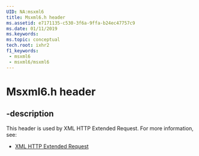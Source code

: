 ```yaml
---
UID: NA:msxml6
title: Msxml6.h header
ms.assetid: e7171135-c530-3f6a-9ffa-b24ec47757c9
ms.date: 01/11/2019
ms.keywords: 
ms.topic: conceptual
tech.root: ixhr2
f1_keywords:
 - msxml6
 - msxml6/msxml6
---
```


# Msxml6.h header


## -description

This header is used by XML HTTP Extended Request. For more information, see:

- [XML HTTP Extended Request](../_ixhr2/index.md)

